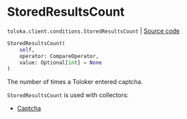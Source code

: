 # StoredResultsCount
`toloka.client.conditions.StoredResultsCount` | [Source code](https://github.com/Toloka/toloka-kit/blob/v1.1.0.post1/src/client/conditions.py#L319)

```python
StoredResultsCount(
    self,
    operator: CompareOperator,
    value: Optional[int] = None
)
```

The number of times a Toloker entered captcha.


`StoredResultsCount` is used with collectors:
- [Captcha](toloka.client.collectors.Captcha.md)

